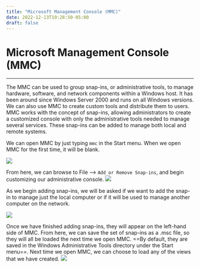 ```yaml
---
title: "Microsoft Management Console (MMC)"
date: 2022-12-13T19:28:50-05:00
draft: false
---
```


# Microsoft Management Console (MMC)

---

The MMC can be used to group snap-ins, or administrative tools, to manage hardware, software, and network components within a Windows host. It has been around since Windows Server 2000 and runs on all Windows versions. We can also use MMC to create custom tools and distribute them to users. MMC works with the concept of snap-ins, allowing administrators to create a customized console with only the administrative tools needed to manage several services. These snap-ins can be added to manage both local and remote systems.

We can open MMC by just typing `mmc` in the Start menu. When we open MMC for the first time, it will be blank.

![](/Attachments/Pasted%20image%2020221213195542.png)

From here, we can browse to File --> `Add or Remove Snap-ins`, and begin customizing our administrative console.
![](/Attachments/Pasted%20image%2020221213195837.png)

As we begin adding snap-ins, we will be asked if we want to add the snap-in to manage just the local computer or if it will be used to manage another computer on the network.

![](/Attachments/Pasted%20image%2020221213195906.png)

Once we have finished adding snap-ins, they will appear on the left-hand side of MMC. From here, we can save the set of snap-ins as a .msc file, so they will all be loaded the next time we open MMC. ==By default, they are saved in the Windows Administrative Tools directory under the Start menu==. Next time we open MMC, we can choose to load any of the views that we have created.
![](/Attachments/Pasted%20image%2020221213195928.png)



